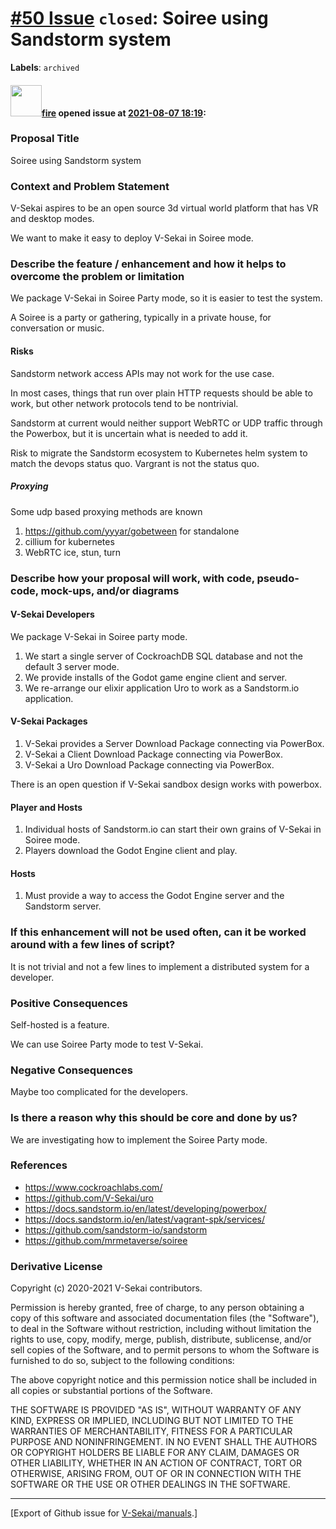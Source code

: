 # [\#50 Issue](https://github.com/V-Sekai/manuals/issues/50) `closed`: Soiree using Sandstorm system
**Labels**: `archived`


#### <img src="https://avatars.githubusercontent.com/u/32321?u=c2e06a3d2b49a467aa907e54aa259516440267cc&v=4" width="50">[fire](https://github.com/fire) opened issue at [2021-08-07 18:19](https://github.com/V-Sekai/manuals/issues/50):

### Proposal Title

Soiree using Sandstorm system

### Context and Problem Statement

V-Sekai aspires to be an open source 3d virtual world platform that has VR and desktop modes.

We want to make it easy to deploy V-Sekai in Soiree mode.

### Describe the feature / enhancement and how it helps to overcome the problem or limitation

We package V-Sekai in Soiree Party mode, so it is easier to test the system. 

A Soiree is a party or gathering, typically in a private house, for conversation or music.

#### Risks

Sandstorm network access APIs may not work for the use case.

In most cases, things that run over plain HTTP requests should be able to work, but other network protocols tend to be nontrivial.

Sandstorm at current would neither support WebRTC or UDP traffic through the Powerbox, but it is uncertain what is needed to add it.

Risk to migrate the Sandstorm ecosystem to Kubernetes helm system to match the devops status quo. Vargrant is not the status quo.

##### Proxying

Some udp based proxying methods are known

1. https://github.com/yyyar/gobetween for standalone 
2. cillium for kubernetes
3. WebRTC ice, stun, turn

### Describe how your proposal will work, with code, pseudo-code, mock-ups, and/or diagrams

#### V-Sekai Developers

We package V-Sekai in Soiree party mode.

1. We start a single server of CockroachDB SQL database and not the default 3 server mode.
2. We provide installs of the Godot game engine client and server.
3. We re-arrange our elixir application Uro to work as a Sandstorm.io application.

#### V-Sekai Packages

1. V-Sekai provides a Server Download Package connecting via PowerBox.
2. V-Sekai a Client Download Package connecting via PowerBox.
3. V-Sekai a Uro Download Package connecting via PowerBox.

There is an open question if V-Sekai sandbox design works with powerbox.

#### Player and Hosts

1. Individual hosts of Sandstorm.io can start their own grains of V-Sekai in Soiree mode.
1. Players download the Godot Engine client and play.

#### Hosts 

1. Must provide a way to access the Godot Engine server and the Sandstorm server.

### If this enhancement will not be used often, can it be worked around with a few lines of script?

It is not trivial and not a few lines to implement a distributed system for a developer.

### Positive Consequences

Self-hosted is a feature.

We can use Soiree Party mode to test V-Sekai.

### Negative Consequences

Maybe too complicated for the developers.

### Is there a reason why this should be core and done by us?

We are investigating how to implement the Soiree Party mode.

### References

* https://www.cockroachlabs.com/
* https://github.com/V-Sekai/uro
* https://docs.sandstorm.io/en/latest/developing/powerbox/
* https://docs.sandstorm.io/en/latest/vagrant-spk/services/
* https://github.com/sandstorm-io/sandstorm
* https://github.com/mrmetaverse/soiree

### Derivative License

Copyright (c) 2020-2021 V-Sekai contributors.

Permission is hereby granted, free of charge, to any person obtaining a copy
of this software and associated documentation files (the "Software"), to deal
in the Software without restriction, including without limitation the rights
to use, copy, modify, merge, publish, distribute, sublicense, and/or sell
copies of the Software, and to permit persons to whom the Software is
furnished to do so, subject to the following conditions:

The above copyright notice and this permission notice shall be included in all
copies or substantial portions of the Software.

THE SOFTWARE IS PROVIDED "AS IS", WITHOUT WARRANTY OF ANY KIND, EXPRESS OR
IMPLIED, INCLUDING BUT NOT LIMITED TO THE WARRANTIES OF MERCHANTABILITY,
FITNESS FOR A PARTICULAR PURPOSE AND NONINFRINGEMENT. IN NO EVENT SHALL THE
AUTHORS OR COPYRIGHT HOLDERS BE LIABLE FOR ANY CLAIM, DAMAGES OR OTHER
LIABILITY, WHETHER IN AN ACTION OF CONTRACT, TORT OR OTHERWISE, ARISING FROM,
OUT OF OR IN CONNECTION WITH THE SOFTWARE OR THE USE OR OTHER DEALINGS IN THE
SOFTWARE.





-------------------------------------------------------------------------------



[Export of Github issue for [V-Sekai/manuals](https://github.com/V-Sekai/manuals).]
